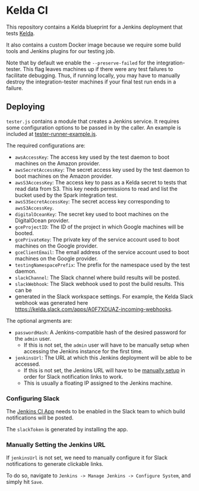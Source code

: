 # Kelda CI

This repository contains a Kelda blueprint for a Jenkins deployment that tests
[Kelda](github.com/kelda/kelda).

It also contains a custom Docker image because we require some build tools and
Jenkins plugins for our testing job.

Note that by default we enable the `--preserve-failed` for the integration-tester.
This flag leaves machines up if there were any test failures to facilitate debugging.
Thus, if running locally, you may have to manually destroy the integration-tester
machines if your final test run ends in a failure.

## Deploying
`tester.js` contains a module that creates a Jenkins service. It requires some
configuration options to be passed in by the caller. An example is included at
[tester-runner-example.js](tester-runner-example.js).

The required configurations are:
- `awsAccessKey`: The access key used by the test daemon to boot machines on
the Amazon provider.
- `awsSecretAccessKey`: The secret access key used by the test daemon to boot
machines on the Amazon provider.
- `awsS3AccessKey`: The access key to pass as a Kelda secret to tests that
read data from S3. This key needs permissions to read and list the bucket used
by the Spark integration test.
- `awsS3SecretAccessKey`: The secret access key corresponding to
`awsS3AccessKey`.
- `digitalOceanKey`: The secret key used to boot machines on the DigitalOcean
provider.
- `gceProjectID`: The ID of the project in which Google machines will be booted.
- `gcePrivateKey`: The private key of the service account used to boot machines
on the Google provider.
- `gceClientEmail`: The email address of the service account used to boot
machines on the Google provider.
- `testingNamespacePrefix`: The prefix for the namespace used by the test daemon.
- `slackChannel`: The Slack channel where build results will be posted.
- `slackWebhook`: The Slack webhook used to post the build results. This can be
- generated in the Slack workspace settings. For example, the Kelda Slack
webhook was generated here https://kelda.slack.com/apps/A0F7XDUAZ-incoming-webhooks.

The optional argments are:
- `passwordHash`: A Jenkins-compatible hash of the desired password for the `admin` user.
    - If this is not set, the `admin` user will have to be manually setup when
    accessing the Jenkins instance for the first time.
- `jenkinsUrl`: The URL at which this Jenkins deployment will be able to be accessed.
    - If this is not set, the Jenkins URL will have to be [manually
      setup](#manually-setting-the-jenkins-url) in order for Slack notification
      links to work.
    - This is usually a floating IP assigned to the Jenkins machine.

### Configuring Slack
The [Jenkins CI App](https://slack.com/apps/A0F7VRFKN-jenkins-ci) needs to be enabled
in the Slack team to which build notifications will be posted.

The `slackToken` is generated by installing the app.

### Manually Setting the Jenkins URL
If `jenkinsUrl` is not set, we need to manually configure it for Slack
notifications to generate clickable links.

To do so, navigate to `Jenkins -> Manage Jenkins -> Configure System`, and simply
hit `Save`.
